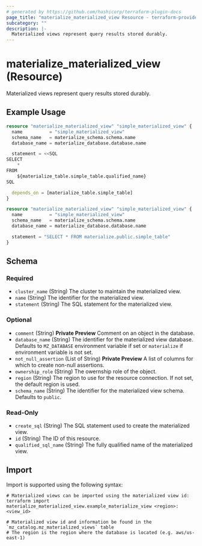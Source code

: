 ```yaml
---
# generated by https://github.com/hashicorp/terraform-plugin-docs
page_title: "materialize_materialized_view Resource - terraform-provider-materialize"
subcategory: ""
description: |-
  Materialized views represent query results stored durably.
---
```


# materialize_materialized_view (Resource)

Materialized views represent query results stored durably.

## Example Usage

```terraform
resource "materialize_materialized_view" "simple_materialized_view" {
  name          = "simple_materialized_view"
  schema_name   = materialize_schema.schema.name
  database_name = materialize_database.database.name

  statement = <<SQL
SELECT
    *
FROM
    ${materialize_table.simple_table.qualified_name}
SQL

  depends_on = [materialize_table.simple_table]
}

resource "materialize_materialized_view" "simple_materialized_view" {
  name          = "simple_materialized_view"
  schema_name   = materialize_schema.schema.name
  database_name = materialize_database.database.name

  statement = "SELECT * FROM materialize.public.simple_table"
}
```

<!-- schema generated by tfplugindocs -->
## Schema

### Required

- `cluster_name` (String) The cluster to maintain the materialized view.
- `name` (String) The identifier for the materialized view.
- `statement` (String) The SQL statement for the materialized view.

### Optional

- `comment` (String) **Private Preview** Comment on an object in the database.
- `database_name` (String) The identifier for the materialized view database. Defaults to `MZ_DATABASE` environment variable if set or `materialize` if environment variable is not set.
- `not_null_assertion` (List of String) **Private Preview** A list of columns for which to create non-null assertions.
- `ownership_role` (String) The owernship role of the object.
- `region` (String) The region to use for the resource connection. If not set, the default region is used.
- `schema_name` (String) The identifier for the materialized view schema. Defaults to `public`.

### Read-Only

- `create_sql` (String) The SQL statement used to create the materialized view.
- `id` (String) The ID of this resource.
- `qualified_sql_name` (String) The fully qualified name of the materialized view.

## Import

Import is supported using the following syntax:

```shell
# Materialized views can be imported using the materialized view id:
terraform import materialize_materialized_view.example_materialize_view <region>:<view_id>

# Materialized view id and information be found in the `mz_catalog.mz_materialized_views` table
# The region is the region where the database is located (e.g. aws/us-east-1)
```

